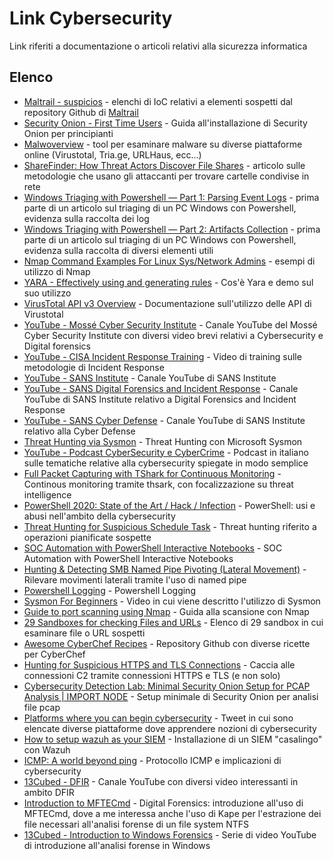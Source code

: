 # Link Cybersecurity

Link riferiti a documentazione o articoli relativi alla sicurezza informatica

## Elenco

- [Maltrail - suspicios](https://github.com/stamparm/maltrail/tree/master/trails/static/suspicious) - elenchi di IoC relativi a elementi sospetti dal repository Github di [Maltrail](https://github.com/stamparm/maltrail)
- [Security Onion - First Time Users](https://docs.securityonion.net/en/2.3/first-time-users.html) - Guida all'installazione di Security Onion per principianti
- [Malwoverview](https://github.com/alexandreborges/malwoverview) - tool per esaminare malware su diverse piattaforme online (Virustotal, Tria.ge, URLHaus, ecc...)
- [ShareFinder: How Threat Actors Discover File Shares](https://thedfirreport.com/2023/01/23/sharefinder-how-threat-actors-discover-file-shares/) - articolo sulle metodologie che usano gli attaccanti per trovare cartelle condivise in rete
- [Windows Triaging with Powershell — Part 1: Parsing Event Logs](https://aditya-pratap9557.medium.com/windows-triaging-with-powershell-part-1-parsing-event-logs-a6748657d150) - prima parte di un articolo sul triaging di un PC Windows con Powershell, evidenza sulla raccolta dei log
- [Windows Triaging with Powershell — Part 2: Artifacts Collection](https://aditya-pratap9557.medium.com/windows-triaging-with-powershell-part-2-artifacts-collection-d28a8a9010cd) - prima parte di un articolo sul triaging di un PC Windows con Powershell, evidenza sulla raccolta di diversi elementi utili
- [Nmap Command Examples For Linux Sys/Network Admins](https://www.cyberciti.biz/security/nmap-command-examples-tutorials/) - esempi di utilizzo di Nmap
- [YARA - Effectively using and generating rules](https://www.youtube.com/watch?v=5A_O8X_JljI) - Cos'è Yara e demo sul suo utilizzo
- [VirusTotal API v3 Overview](https://developers.virustotal.com/reference/overview) - Documentazione sull'utilizzo delle API di Virustotal
- [YouTube - Mossé Cyber Security Institute](https://www.youtube.com/@mosseinstitute/featured) - Canale YouTube del Mossé Cyber Security Institute con diversi video brevi relativi a Cybersecurity e Digital forensics
- [YouTube - CISA Incident Response Training](https://www.youtube.com/watch?v=3R2zVHuyp74&list=PL-BF3N9rHBLJaSbTRPyWYj56f0m2uDQD7) - Video di training sulle metodologie di Incident Response
- [YouTube - SANS Institute](https://www.youtube.com/@SANSInstitute) - Canale YouTube di SANS Institute
- [YouTube - SANS Digital Forensics and Incident Response](https://www.youtube.com/@SANSForensics) - Canale YouTube di SANS Institute relativo a Digital Forensics and Incident Response
- [YouTube - SANS Cyber Defense](https://www.youtube.com/@SANSCyberDefense) - Canale YouTube di SANS Institute relativo alla Cyber Defense
- [Threat Hunting via Sysmon](https://www.youtube.com/watch?v=7dEfKn70HCI) - Threat Hunting con Microsoft Sysmon
- [YouTube - Podcast CyberSecurity e CyberCrime](https://www.youtube.com/playlist?list=PLLGeHvfkwlmng8mQ5QM1lTvpDraLKS3BI) - Podcast in italiano sulle tematiche relative alla cybersecurity spiegate in modo semplice
- [Full Packet Capturing with TShark for Continuous Monitoring](https://www.youtube.com/watch?v=ikhKUylOJCw) - Continous monitoring tramite thsark, con focalizzazione su threat intelligence
- [PowerShell 2020: State of the Art / Hack / Infection](https://www.youtube.com/watch?v=v5jxq-EZfQI) - PowerShell: usi e abusi nell'ambito della cybersecurity
- [Threat Hunting for Suspicious Schedule Task](https://hackforlab.com/threat-hunting-for-suspicious-schedule-task/) - Threat hunting riferito a operazioni pianificate sospette
- [SOC Automation with PowerShell Interactive Notebooks](https://www.youtube.com/watch?v=NLyLVb_ZoQE) - SOC Automation with PowerShell Interactive Notebooks
- [Hunting & Detecting SMB Named Pipe Pivoting (Lateral Movement)](https://bherunda.medium.com/hunting-detecting-smb-named-pipe-pivoting-lateral-movement-b4382bd1df4) - Rilevare movimenti laterali tramite l'uso di named pipe
- [Powershell Logging](https://learn.microsoft.com/en-us/powershell/module/microsoft.powershell.core/about/about_logging_windows?view=powershell-7.3) - Powershell Logging
- [Sysmon For Beginners](https://www.youtube.com/watch?v=7P_XzFUwQxw) - Video in cui viene descritto l'utilizzo di Sysmon
- [Guide to port scanning using Nmap](https://hacklido.com/blog/464-the-ultimate-guide-to-port-scanning-using-nmap-nmap-notes) - Guida alla scansione con Nmap
- [29 Sandboxes for checking Files and URLs](https://twitter.com/hetmehtaa/status/1672582146467459072) - Elenco di 29 sandbox in cui esaminare file o URL sospetti
- [Awesome CyberChef Recipes](https://github.com/gmh5225/awesome-cyberchef-recipes) - Repository Github con diverse ricette per CyberChef
- [Hunting for Suspicious HTTPS and TLS Connections](https://youtu.be/RqVwk97uuIQ) - Caccia alle connessioni C2 tramite connessioni HTTPS e TLS (e non solo)
- [Cybersecurity Detection Lab: Minimal Security Onion Setup for PCAP Analysis | IMPORT NODE](https://youtu.be/mgdbJApNfuQ) - Setup minimale di Security Onion per analisi file pcap
- [Platforms where you can begin cybersecurity](https://twitter.com/danielmakelley/status/1693268390423482765) - Tweet in cui sono elencate diverse piattaforme dove apprendere nozioni di cybersecurity
- [How to setup wazuh as your SIEM](https://maikroservice.com/how-to-setup-wazuh-as-your-siem-with-debian-proxmox) - Installazione di un SIEM "casalingo" con Wazuh
- [ICMP: A world beyond ping](https://youtu.be/_Mw-kqbTt1k) - Protocollo ICMP e implicazioni di cybersecurity
- [13Cubed - DFIR](https://www.youtube.com/@13Cubed) - Canale YouTube con diversi video interessanti in ambito DFIR
- [Introduction to MFTECmd](https://youtu.be/_qElVZJqlGY) - Digital Forensics: introduzione all'uso di MFTECmd, dove a me interessa anche l'uso di Kape per l'estrazione dei file necessari all'analisi forense di un file system NTFS
- [13Cubed - Introduction to Windows Forensics](https://www.youtube.com/watch?v=VYROU-ZwZX8&list=PLlv3b9B16ZadqDQH0lTRO4kqn2P1g9Mve&index=1) - Serie di video YouTube di introduzione all'analisi forense in Windows